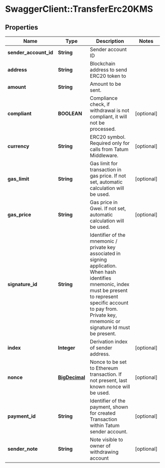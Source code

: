 # SwaggerClient::TransferErc20KMS

## Properties
Name | Type | Description | Notes
------------ | ------------- | ------------- | -------------
**sender_account_id** | **String** | Sender account ID | 
**address** | **String** | Blockchain address to send ERC20 token to | 
**amount** | **String** | Amount to be sent. | 
**compliant** | **BOOLEAN** | Compliance check, if withdrawal is not compliant, it will not be processed. | [optional] 
**currency** | **String** | ERC20 symbol. Required only for calls from Tatum Middleware. | [optional] 
**gas_limit** | **String** | Gas limit for transaction in gas price. If not set, automatic calculation will be used. | [optional] 
**gas_price** | **String** | Gas price in Gwei. If not set, automatic calculation will be used. | [optional] 
**signature_id** | **String** | Identifier of the mnemonic / private key associated in signing application. When hash identifies mnemonic, index must be present to represent specific account to pay from. Private key, mnemonic or signature Id must be present.  | 
**index** | **Integer** | Derivation index of sender address. | [optional] 
**nonce** | [**BigDecimal**](BigDecimal.md) | Nonce to be set to Ethereum transaction. If not present, last known nonce will be used. | [optional] 
**payment_id** | **String** | Identifier of the payment, shown for created Transaction within Tatum sender account. | [optional] 
**sender_note** | **String** | Note visible to owner of withdrawing account | [optional] 

